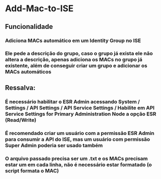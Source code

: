 # Add-Mac-to-ISE

## Funcionalidade
### Adiciona MACs automático em um Identity Group no ISE
### Ele pede a descrição do grupo, caso o grupo já exista ele não altera a descrição, apenas adiciona os MACs no grupo já existente, além de conseguir criar um grupo e adicionar os MACs automáticos

## Ressalva:
### É necessário habilitar o ESR Admin acessando System / Settings / API Settings / API Service Settings / Habilite em API Service Settings for Primary Administration Node a opção ESR (Read/Write)
### É recomendado criar um usuário com a permissão ESR Admin para consumir a API do ISE, mas um usuário com permissão Super Admin poderia ser usado também
### O arquivo passado precisa ser um .txt e os MACs precisam estar um em cada linha, não é necessário estar formatado (o script formata o MAC)
